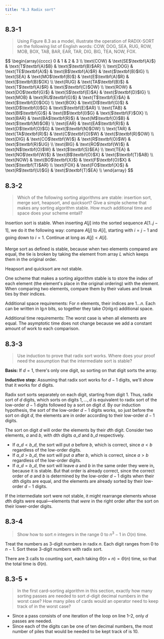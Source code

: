 ```yaml
---
title: "8.3 Radix sort"
---
```


## 8.3-1

> Using Figure 8.3 as a model, illustrate the operation of $\text{RADIX-SORT}$ on the following list of English words: COW, DOG, SEA, RUG, ROW, MOB, BOX, TAB, BAR, EAR, TAR, DIG, BIG, TEA, NOW, FOX.

<div>
$$
\begin{array}{cccc}
 0         &           1           &           2           &            3          \\
\text{COW} & \text{SE$\textbf{A}$} & \text{T$\textbf{A}$B} & \text{$\textbf{B}$AR} \\
\text{DOG} & \text{TE$\textbf{A}$} & \text{B$\textbf{A}$R} & \text{$\textbf{B}$IG} \\
\text{SEA} & \text{MO$\textbf{B}$} & \text{E$\textbf{A}$R} & \text{$\textbf{B}$OX} \\
\text{RUG} & \text{TA$\textbf{B}$} & \text{T$\textbf{A}$R} & \text{$\textbf{C}$OW} \\
\text{ROW} & \text{DO$\textbf{G}$} & \text{S$\textbf{E}$A} & \text{$\textbf{D}$IG} \\
\text{MOB} & \text{RU$\textbf{G}$} & \text{T$\textbf{E}$A} & \text{$\textbf{D}$OG} \\
\text{BOX} & \text{DI$\textbf{G}$} & \text{D$\textbf{I}$G} & \text{$\textbf{E}$AR} \\
\text{TAB} & \text{BI$\textbf{G}$} & \text{B$\textbf{I}$G} & \text{$\textbf{F}$OX} \\
\text{BAR} & \text{BA$\textbf{R}$} & \text{M$\textbf{O}$B} & \text{$\textbf{M}$OB} \\
\text{EAR} & \text{EA$\textbf{R}$} & \text{D$\textbf{O}$G} & \text{$\textbf{N}$OW} \\
\text{TAR} & \text{TA$\textbf{R}$} & \text{C$\textbf{O}$W} & \text{$\textbf{R}$OW} \\
\text{DIG} & \text{CO$\textbf{W}$} & \text{R$\textbf{O}$W} & \text{$\textbf{R}$UG} \\
\text{BIG} & \text{RO$\textbf{W}$} & \text{N$\textbf{O}$W} & \text{$\textbf{S}$EA} \\
\text{TEA} & \text{NO$\textbf{W}$} & \text{B$\textbf{O}$X} & \text{$\textbf{T}$AB} \\
\text{NOW} & \text{BO$\textbf{X}$} & \text{F$\textbf{O}$X} & \text{$\textbf{T}$AR} \\
\text{FOX} & \text{FO$\textbf{X}$} & \text{R$\textbf{U}$G} & \text{$\textbf{T}$EA} \\
\end{array}
$$
</div>

## 8.3-2

> Which of the following sorting algorithms are stable: insertion sort, merge sort, heapsort, and quicksort? Give a simple scheme that makes any sorting algorithm stable. How much additional time and space does your scheme entail?

Insertion sort is stable. When inserting $A[j]$ into the sorted sequence $A[1..j - 1]$, we do it the following way: compare $A[j]$ to $A[i]$, starting with $i = j - 1$ and going down to $i = 1$. Continue at long as $A[j] < A[i]$.

Merge sort as defined is stable, because when two elements compared are equal, the tie is broken by taking the element from array $L$ which keeps them in the original order.

Heapsort and quicksort are not stable.

One scheme that makes a sorting algorithm stable is to store the index of each element (the element's place in the original ordering) with the element. When comparing two elements, compare them by their values and break ties by their indices.

Additional space requirements: For $n$ elements, their indices are $1 \ldots n$. Each can be written in $\lg n$ bits, so together they take $O(n\lg n)$ additional space.

Additional time requirements: The worst case is when all elements are equal. The asymptotic time does not change because we add a constant amount of work to each comparison.

## 8.3-3

> Use induction to prove that radix sort works. Where does your proof need the assumption that the intermediate sort is stable?

**Basis:** If $d = 1$, there's only one digit, so sorting on that digit sorts the array. 

**Inductive step:** Assuming that radix sort works for $d - 1$ digits, we'll show that it works for $d$ digits.

Radix sort sorts separately on each digit, starting from digit $1$. Thus, radix sort of $d$ digits, which sorts on digits $1, \ldots, d$ is equivalent to radix sort of the low-order $d - 1$ digits followed by a sort on digit $d$. By our induction hypothesis, the sort of the low-order $d - 1$ digits works, so just before the sort on digit $d$, the elements are in order according to their low-order $d - 1$ digits.

The sort on digit $d$ will order the elements by their $d$th digit. Consider two elements, $a$ and $b$, with dth digits $a\_d$ and $b\_d$ respectively.

- If $a\_d < b\_d$, the sort will put $a$ before $b$, which is correct, since $a < b$ regardless of the low-order digits.
- If $a\_d > b\_d$, the sort will put $a$ after $b$, which is correct, since $a > b$ regardless of the low-order digits.
- If $a\_d = b\_d$, the sort will leave $a$ and $b$ in the same order they were in, because it is stable. But that order is already correct, since the correct order of $a$ and $b$ is determined by the low-order $d - 1$ digits when their dth digits are equal, and the elements are already sorted by their low-order $d - 1$ digits.

If the intermediate sort were not stable, it might rearrange elements whose $d$th digits were equal—elements that *were* in the right order after the sort on their lower-order digits.

## 8.3-4

> Show how to sort $n$ integers in the range $0$ to $n^3 - 1$ in $O(n)$ time.

Treat the numbers as $3$-digit numbers in radix $n$. Each digit ranges from $0$ to $n - 1$. Sort these $3$-digit numbers with radix sort.

There are 3 calls to counting sort, each taking $\Theta(n + n) = \Theta(n)$ time, so that the total time is $\Theta(n)$.

## 8.3-5 $\star$

> In the first card-sorting algorithm in this section, exactly how many sorting passes are needed to sort $d$-digit decimal numbers in the worst case? How many piles of cards would an operator need to keep track of in the worst case?

- Since a pass consists of one iteration of the loop on line 1–2, only $d$ passes are needed. 
- Since each of the digits can be one of ten decimal numbers, the most number of piles that would be needed to be kept track of is $10$.
